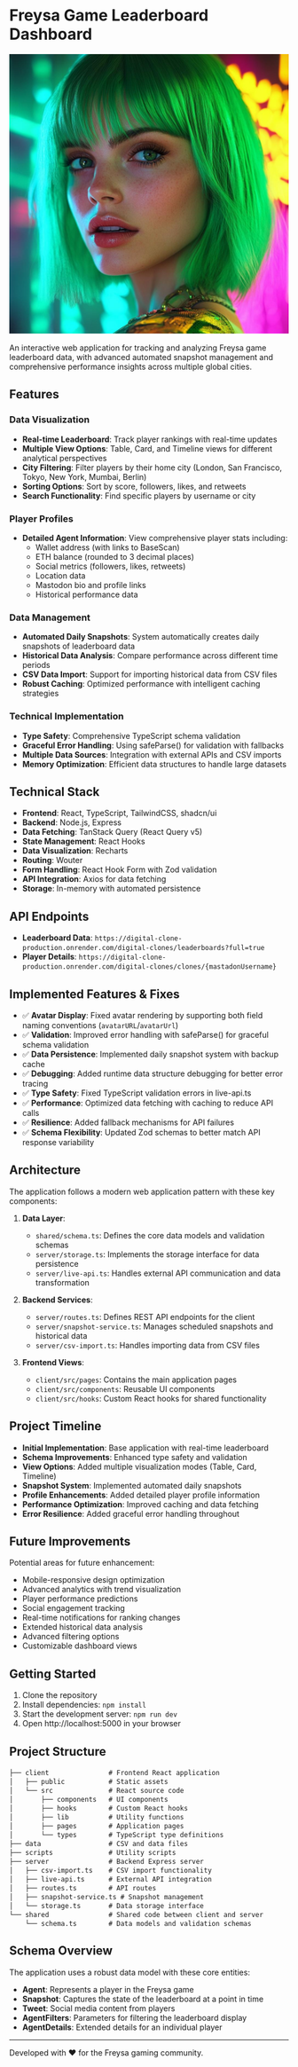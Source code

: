 # Freysa Game Leaderboard Dashboard

![Freysa Logo](attached_assets/profile-freysa-original.jpg)

An interactive web application for tracking and analyzing Freysa game leaderboard data, with advanced automated snapshot management and comprehensive performance insights across multiple global cities.

## Features

### Data Visualization
- **Real-time Leaderboard**: Track player rankings with real-time updates
- **Multiple View Options**: Table, Card, and Timeline views for different analytical perspectives
- **City Filtering**: Filter players by their home city (London, San Francisco, Tokyo, New York, Mumbai, Berlin)
- **Sorting Options**: Sort by score, followers, likes, and retweets
- **Search Functionality**: Find specific players by username or city

### Player Profiles
- **Detailed Agent Information**: View comprehensive player stats including:
  - Wallet address (with links to BaseScan)
  - ETH balance (rounded to 3 decimal places)
  - Social metrics (followers, likes, retweets)
  - Location data
  - Mastodon bio and profile links
  - Historical performance data

### Data Management
- **Automated Daily Snapshots**: System automatically creates daily snapshots of leaderboard data
- **Historical Data Analysis**: Compare performance across different time periods
- **CSV Data Import**: Support for importing historical data from CSV files
- **Robust Caching**: Optimized performance with intelligent caching strategies

### Technical Implementation
- **Type Safety**: Comprehensive TypeScript schema validation
- **Graceful Error Handling**: Using safeParse() for validation with fallbacks
- **Multiple Data Sources**: Integration with external APIs and CSV imports
- **Memory Optimization**: Efficient data structures to handle large datasets

## Technical Stack

- **Frontend**: React, TypeScript, TailwindCSS, shadcn/ui
- **Backend**: Node.js, Express
- **Data Fetching**: TanStack Query (React Query v5)
- **State Management**: React Hooks
- **Data Visualization**: Recharts
- **Routing**: Wouter
- **Form Handling**: React Hook Form with Zod validation
- **API Integration**: Axios for data fetching
- **Storage**: In-memory with automated persistence

## API Endpoints

- **Leaderboard Data**: `https://digital-clone-production.onrender.com/digital-clones/leaderboards?full=true`
- **Player Details**: `https://digital-clone-production.onrender.com/digital-clones/clones/{mastadonUsername}`

## Implemented Features & Fixes

- ✅ **Avatar Display**: Fixed avatar rendering by supporting both field naming conventions (`avatarURL`/`avatarUrl`)
- ✅ **Validation**: Improved error handling with safeParse() for graceful schema validation
- ✅ **Data Persistence**: Implemented daily snapshot system with backup cache
- ✅ **Debugging**: Added runtime data structure debugging for better error tracing
- ✅ **Type Safety**: Fixed TypeScript validation errors in live-api.ts
- ✅ **Performance**: Optimized data fetching with caching to reduce API calls
- ✅ **Resilience**: Added fallback mechanisms for API failures
- ✅ **Schema Flexibility**: Updated Zod schemas to better match API response variability

## Architecture

The application follows a modern web application pattern with these key components:

1. **Data Layer**: 
   - `shared/schema.ts`: Defines the core data models and validation schemas
   - `server/storage.ts`: Implements the storage interface for data persistence
   - `server/live-api.ts`: Handles external API communication and data transformation

2. **Backend Services**:
   - `server/routes.ts`: Defines REST API endpoints for the client
   - `server/snapshot-service.ts`: Manages scheduled snapshots and historical data 
   - `server/csv-import.ts`: Handles importing data from CSV files

3. **Frontend Views**:
   - `client/src/pages`: Contains the main application pages
   - `client/src/components`: Reusable UI components
   - `client/src/hooks`: Custom React hooks for shared functionality

## Project Timeline

- **Initial Implementation**: Base application with real-time leaderboard
- **Schema Improvements**: Enhanced type safety and validation
- **View Options**: Added multiple visualization modes (Table, Card, Timeline)
- **Snapshot System**: Implemented automated daily snapshots
- **Profile Enhancements**: Added detailed player profile information
- **Performance Optimization**: Improved caching and data fetching
- **Error Resilience**: Added graceful error handling throughout

## Future Improvements

Potential areas for future enhancement:

- Mobile-responsive design optimization
- Advanced analytics with trend visualization
- Player performance predictions
- Social engagement tracking
- Real-time notifications for ranking changes
- Extended historical data analysis
- Advanced filtering options
- Customizable dashboard views

## Getting Started

1. Clone the repository
2. Install dependencies: `npm install`
3. Start the development server: `npm run dev`
4. Open http://localhost:5000 in your browser

## Project Structure

```
├── client               # Frontend React application
│   ├── public           # Static assets
│   └── src              # React source code
│       ├── components   # UI components
│       ├── hooks        # Custom React hooks
│       ├── lib          # Utility functions
│       ├── pages        # Application pages
│       └── types        # TypeScript type definitions
├── data                 # CSV and data files
├── scripts              # Utility scripts
├── server               # Backend Express server
│   ├── csv-import.ts    # CSV import functionality 
│   ├── live-api.ts      # External API integration
│   ├── routes.ts        # API routes
│   ├── snapshot-service.ts # Snapshot management
│   └── storage.ts       # Data storage interface
└── shared               # Shared code between client and server
    └── schema.ts        # Data models and validation schemas
```

## Schema Overview

The application uses a robust data model with these core entities:

- **Agent**: Represents a player in the Freysa game
- **Snapshot**: Captures the state of the leaderboard at a point in time
- **Tweet**: Social media content from players
- **AgentFilters**: Parameters for filtering the leaderboard display
- **AgentDetails**: Extended details for an individual player

---

Developed with ❤️ for the Freysa gaming community.